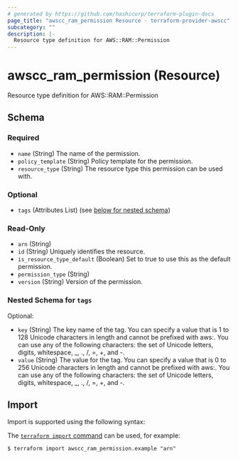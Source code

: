 ```yaml
---
# generated by https://github.com/hashicorp/terraform-plugin-docs
page_title: "awscc_ram_permission Resource - terraform-provider-awscc"
subcategory: ""
description: |-
  Resource type definition for AWS::RAM::Permission
---
```


# awscc_ram_permission (Resource)

Resource type definition for AWS::RAM::Permission



<!-- schema generated by tfplugindocs -->
## Schema

### Required

- `name` (String) The name of the permission.
- `policy_template` (String) Policy template for the permission.
- `resource_type` (String) The resource type this permission can be used with.

### Optional

- `tags` (Attributes List) (see [below for nested schema](#nestedatt--tags))

### Read-Only

- `arn` (String)
- `id` (String) Uniquely identifies the resource.
- `is_resource_type_default` (Boolean) Set to true to use this as the default permission.
- `permission_type` (String)
- `version` (String) Version of the permission.

<a id="nestedatt--tags"></a>
### Nested Schema for `tags`

Optional:

- `key` (String) The key name of the tag. You can specify a value that is 1 to 128 Unicode characters in length and cannot be prefixed with aws:. You can use any of the following characters: the set of Unicode letters, digits, whitespace, _, ., /, =, +, and -.
- `value` (String) The value for the tag. You can specify a value that is 0 to 256 Unicode characters in length and cannot be prefixed with aws:. You can use any of the following characters: the set of Unicode letters, digits, whitespace, _, ., /, =, +, and -.

## Import

Import is supported using the following syntax:

The [`terraform import` command](https://developer.hashicorp.com/terraform/cli/commands/import) can be used, for example:

```shell
$ terraform import awscc_ram_permission.example "arn"
```
